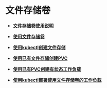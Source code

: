 # 文件存储卷<a name="cce_01_0111"></a>

-   **[文件存储卷使用说明](文件存储卷使用说明.md)**  

-   **[使用文件存储卷](使用文件存储卷.md)**  

-   **[使用kubectl创建文件存储](使用kubectl创建文件存储.md)**  

-   **[使用已有文件存储创建PVC](使用已有文件存储创建PVC.md)**  

-   **[使用已有PVC创建有状态工作负载](使用已有PVC创建有状态工作负载.md)**  

-   **[使用kubectl部署使用文件存储卷的工作负载](使用kubectl部署使用文件存储卷的工作负载.md)**  


